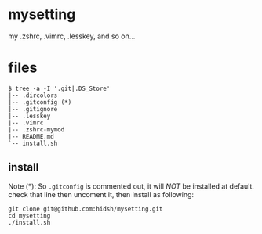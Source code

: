 # mysetting
my .zshrc, .vimrc, .lesskey, and so on...

# files
```
$ tree -a -I '.git|.DS_Store'
|-- .dircolors
|-- .gitconfig (*)
|-- .gitignore
|-- .lesskey
|-- .vimrc
|-- .zshrc-mymod
|-- README.md
`-- install.sh
```

## install

Note (*): So `.gitconfig` is commented out, it will *NOT* be installed at default. check that line then uncoment it, then install as following:

```
git clone git@github.com:hidsh/mysetting.git
cd mysetting
./install.sh
```

